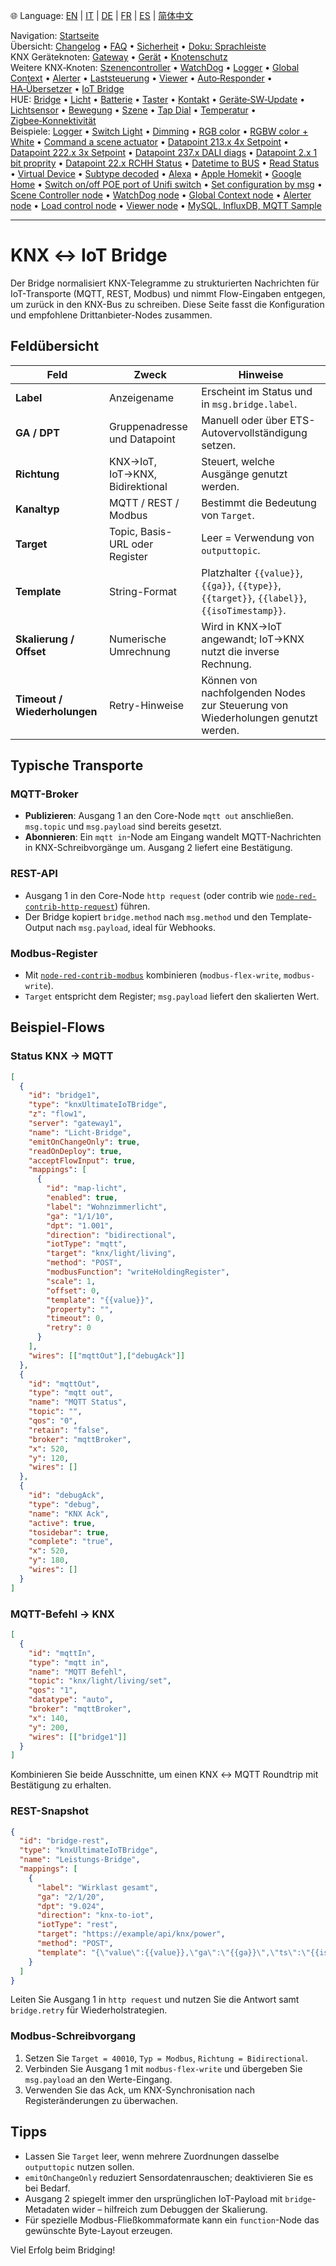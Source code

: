 🌐 Language: [EN](https://supergiovane.github.io/node-red-contrib-knx-ultimate/wiki/IoT-Bridge-Configuration) | [IT](https://supergiovane.github.io/node-red-contrib-knx-ultimate/wiki/it-IoT-Bridge-Configuration) | [DE](https://supergiovane.github.io/node-red-contrib-knx-ultimate/wiki/de-IoT-Bridge-Configuration) | [FR](https://supergiovane.github.io/node-red-contrib-knx-ultimate/wiki/fr-IoT-Bridge-Configuration) | [ES](https://supergiovane.github.io/node-red-contrib-knx-ultimate/wiki/es-IoT-Bridge-Configuration) | [简体中文](https://supergiovane.github.io/node-red-contrib-knx-ultimate/wiki/zh-CN-IoT-Bridge-Configuration)

<!-- NAV START -->
Navigation: [Startseite](https://supergiovane.github.io/node-red-contrib-knx-ultimate/wiki/de-Home)  
Übersicht: [Changelog](https://github.com/Supergiovane/node-red-contrib-knx-ultimate/blob/master/CHANGELOG.md) • [FAQ](https://supergiovane.github.io/node-red-contrib-knx-ultimate/wiki/de-FAQ-Troubleshoot) • [Sicherheit](https://supergiovane.github.io/node-red-contrib-knx-ultimate/wiki/de-SECURITY) • [Doku: Sprachleiste](https://supergiovane.github.io/node-red-contrib-knx-ultimate/wiki/de-Docs-Language-Bar)  
KNX Geräteknoten: [Gateway](https://supergiovane.github.io/node-red-contrib-knx-ultimate/wiki/de-Gateway-configuration) • [Gerät](https://supergiovane.github.io/node-red-contrib-knx-ultimate/wiki/de-Device) • [Knotenschutz](https://supergiovane.github.io/node-red-contrib-knx-ultimate/wiki/de-Protections)  
Weitere KNX‑Knoten: [Szenencontroller](https://supergiovane.github.io/node-red-contrib-knx-ultimate/wiki/de-SceneController-Configuration) • [WatchDog](https://supergiovane.github.io/node-red-contrib-knx-ultimate/wiki/de-WatchDog-Configuration) • [Logger](https://supergiovane.github.io/node-red-contrib-knx-ultimate/wiki/de-Logger-Configuration) • [Global Context](https://supergiovane.github.io/node-red-contrib-knx-ultimate/wiki/de-GlobalVariable) • [Alerter](https://supergiovane.github.io/node-red-contrib-knx-ultimate/wiki/de-Alerter-Configuration) • [Laststeuerung](https://supergiovane.github.io/node-red-contrib-knx-ultimate/wiki/de-LoadControl-Configuration) • [Viewer](https://supergiovane.github.io/node-red-contrib-knx-ultimate/wiki/de-knxUltimateViewer) • [Auto‑Responder](https://supergiovane.github.io/node-red-contrib-knx-ultimate/wiki/de-KNXAutoResponder) • [HA‑Übersetzer](https://supergiovane.github.io/node-red-contrib-knx-ultimate/wiki/de-HATranslator) • [IoT Bridge](https://supergiovane.github.io/node-red-contrib-knx-ultimate/wiki/de-IoT-Bridge-Configuration)  
HUE: [Bridge](https://supergiovane.github.io/node-red-contrib-knx-ultimate/wiki/de-HUE%20Bridge%20configuration) • [Licht](https://supergiovane.github.io/node-red-contrib-knx-ultimate/wiki/de-HUE%20Light) • [Batterie](https://supergiovane.github.io/node-red-contrib-knx-ultimate/wiki/de-HUE%20Battery) • [Taster](https://supergiovane.github.io/node-red-contrib-knx-ultimate/wiki/de-HUE%20Button) • [Kontakt](https://supergiovane.github.io/node-red-contrib-knx-ultimate/wiki/de-HUE%20Contact%20sensor) • [Geräte‑SW‑Update](https://supergiovane.github.io/node-red-contrib-knx-ultimate/wiki/de-HUE%20Device%20software%20update) • [Lichtsensor](https://supergiovane.github.io/node-red-contrib-knx-ultimate/wiki/de-HUE%20Light%20sensor) • [Bewegung](https://supergiovane.github.io/node-red-contrib-knx-ultimate/wiki/de-HUE%20Motion) • [Szene](https://supergiovane.github.io/node-red-contrib-knx-ultimate/wiki/de-HUE%20Scene) • [Tap Dial](https://supergiovane.github.io/node-red-contrib-knx-ultimate/wiki/de-HUE%20Tapdial) • [Temperatur](https://supergiovane.github.io/node-red-contrib-knx-ultimate/wiki/de-HUE%20Temperature%20sensor) • [Zigbee‑Konnektivität](https://supergiovane.github.io/node-red-contrib-knx-ultimate/wiki/de-HUE%20Zigbee%20connectivity)  
Beispiele: [Logger](https://supergiovane.github.io/node-red-contrib-knx-ultimate/wiki/de-Logger-Sample) • [Switch Light](https://supergiovane.github.io/node-red-contrib-knx-ultimate/wiki/-Sample---Switch-light) • [Dimming](https://supergiovane.github.io/node-red-contrib-knx-ultimate/wiki/-Sample---Dimming) • [RGB color](https://supergiovane.github.io/node-red-contrib-knx-ultimate/wiki/-Sample---RGB-Color) • [RGBW color + White](https://supergiovane.github.io/node-red-contrib-knx-ultimate/wiki/-Sample---RGBW-Color-plus-White) • [Command a scene actuator](https://supergiovane.github.io/node-red-contrib-knx-ultimate/wiki/-Sample---Control-a-scene-actuator) • [Datapoint 213.x 4x Setpoint](https://supergiovane.github.io/node-red-contrib-knx-ultimate/wiki/-Sample---DPT213) • [Datapoint 222.x 3x Setpoint](https://supergiovane.github.io/node-red-contrib-knx-ultimate/wiki/-Sample---DPT222) • [Datapoint 237.x DALI diags](https://supergiovane.github.io/node-red-contrib-knx-ultimate/wiki/-Sample---DPT237) • [Datapoint 2.x 1 bit proprity](https://supergiovane.github.io/node-red-contrib-knx-ultimate/wiki/-Sample---DPT2) • [Datapoint 22.x RCHH Status](https://supergiovane.github.io/node-red-contrib-knx-ultimate/wiki/-Sample---DPT22) • [Datetime to BUS](https://supergiovane.github.io/node-red-contrib-knx-ultimate/wiki/-Sample---DateTime-to-BUS) • [Read Status](https://supergiovane.github.io/node-red-contrib-knx-ultimate/wiki/-Sample---Read-value-from-Device) • [Virtual Device](https://supergiovane.github.io/node-red-contrib-knx-ultimate/wiki/-Sample---Virtual-Device) • [Subtype decoded](https://supergiovane.github.io/node-red-contrib-knx-ultimate/wiki/-Sample---Subtype) • [Alexa](https://supergiovane.github.io/node-red-contrib-knx-ultimate/wiki/-Sample---Alexa) • [Apple Homekit](https://supergiovane.github.io/node-red-contrib-knx-ultimate/wiki/-Sample---Apple-Homekit) • [Google Home](https://supergiovane.github.io/node-red-contrib-knx-ultimate/wiki/-Sample---Google-Assistant) • [Switch on/off POE port of Unifi switch](https://supergiovane.github.io/node-red-contrib-knx-ultimate/wiki/-Sample---UnifiPOE) • [Set configuration by msg](https://supergiovane.github.io/node-red-contrib-knx-ultimate/wiki/-Sample-setConfig) • [Scene Controller node](https://supergiovane.github.io/node-red-contrib-knx-ultimate/wiki/Sample-Scene-Node) • [WatchDog node](https://supergiovane.github.io/node-red-contrib-knx-ultimate/wiki/-Sample---WatchDog) • [Global Context node](https://supergiovane.github.io/node-red-contrib-knx-ultimate/wiki/SampleGlobalContextNode) • [Alerter node](https://supergiovane.github.io/node-red-contrib-knx-ultimate/wiki/SampleAlerter) • [Load control node](https://supergiovane.github.io/node-red-contrib-knx-ultimate/wiki/SampleLoadControl) • [Viewer node](https://supergiovane.github.io/node-red-contrib-knx-ultimate/wiki/knxUltimateViewer) • [MySQL, InfluxDB, MQTT Sample](https://supergiovane.github.io/node-red-contrib-knx-ultimate/wiki/Sample-KNX2MQTT-KNX2MySQL-KNX2InfluxDB)
<!-- NAV END -->

---

# KNX ↔ IoT Bridge

Der Bridge normalisiert KNX-Telegramme zu strukturierten Nachrichten für IoT-Transporte (MQTT, REST, Modbus) und nimmt Flow-Eingaben entgegen, um zurück in den KNX-Bus zu schreiben. Diese Seite fasst die Konfiguration und empfohlene Drittanbieter-Nodes zusammen.

## Feldübersicht

| Feld | Zweck | Hinweise |
| -- | -- | -- |
| **Label** | Anzeigename | Erscheint im Status und in `msg.bridge.label`. |
| **GA / DPT** | Gruppenadresse und Datapoint | Manuell oder über ETS-Autovervollständigung setzen. |
| **Richtung** | KNX→IoT, IoT→KNX, Bidirektional | Steuert, welche Ausgänge genutzt werden. |
| **Kanaltyp** | MQTT / REST / Modbus | Bestimmt die Bedeutung von `Target`. |
| **Target** | Topic, Basis-URL oder Register | Leer = Verwendung von `outputtopic`. |
| **Template** | String-Format | Platzhalter `{{value}}`, `{{ga}}`, `{{type}}`, `{{target}}`, `{{label}}`, `{{isoTimestamp}}`. |
| **Skalierung / Offset** | Numerische Umrechnung | Wird in KNX→IoT angewandt; IoT→KNX nutzt die inverse Rechnung. |
| **Timeout / Wiederholungen** | Retry-Hinweise | Können von nachfolgenden Nodes zur Steuerung von Wiederholungen genutzt werden. |

## Typische Transporte

### MQTT-Broker

- **Publizieren**: Ausgang 1 an den Core-Node `mqtt out` anschließen. `msg.topic` und `msg.payload` sind bereits gesetzt.
- **Abonnieren**: Ein `mqtt in`-Node am Eingang wandelt MQTT-Nachrichten in KNX-Schreibvorgänge um. Ausgang 2 liefert eine Bestätigung.

### REST-API

- Ausgang 1 in den Core-Node `http request` (oder contrib wie [`node-red-contrib-http-request`](https://flows.nodered.org/node/node-red-contrib-http-request)) führen.
- Der Bridge kopiert `bridge.method` nach `msg.method` und den Template-Output nach `msg.payload`, ideal für Webhooks.

### Modbus-Register

- Mit [`node-red-contrib-modbus`](https://flows.nodered.org/node/node-red-contrib-modbus) kombinieren (`modbus-flex-write`, `modbus-write`).
- `Target` entspricht dem Register; `msg.payload` liefert den skalierten Wert.

## Beispiel-Flows

### Status KNX → MQTT

```json
[
  {
    "id": "bridge1",
    "type": "knxUltimateIoTBridge",
    "z": "flow1",
    "server": "gateway1",
    "name": "Licht-Bridge",
    "emitOnChangeOnly": true,
    "readOnDeploy": true,
    "acceptFlowInput": true,
    "mappings": [
      {
        "id": "map-licht",
        "enabled": true,
        "label": "Wohnzimmerlicht",
        "ga": "1/1/10",
        "dpt": "1.001",
        "direction": "bidirectional",
        "iotType": "mqtt",
        "target": "knx/light/living",
        "method": "POST",
        "modbusFunction": "writeHoldingRegister",
        "scale": 1,
        "offset": 0,
        "template": "{{value}}",
        "property": "",
        "timeout": 0,
        "retry": 0
      }
    ],
    "wires": [["mqttOut"],["debugAck"]]
  },
  {
    "id": "mqttOut",
    "type": "mqtt out",
    "name": "MQTT Status",
    "topic": "",
    "qos": "0",
    "retain": "false",
    "broker": "mqttBroker",
    "x": 520,
    "y": 120,
    "wires": []
  },
  {
    "id": "debugAck",
    "type": "debug",
    "name": "KNX Ack",
    "active": true,
    "tosidebar": true,
    "complete": "true",
    "x": 520,
    "y": 180,
    "wires": []
  }
]
```

### MQTT-Befehl → KNX

```json
[
  {
    "id": "mqttIn",
    "type": "mqtt in",
    "name": "MQTT Befehl",
    "topic": "knx/light/living/set",
    "qos": "1",
    "datatype": "auto",
    "broker": "mqttBroker",
    "x": 140,
    "y": 200,
    "wires": [["bridge1"]]
  }
]
```

Kombinieren Sie beide Ausschnitte, um einen KNX ↔ MQTT Roundtrip mit Bestätigung zu erhalten.

### REST-Snapshot

```json
{
  "id": "bridge-rest",
  "type": "knxUltimateIoTBridge",
  "name": "Leistungs-Bridge",
  "mappings": [
    {
      "label": "Wirklast gesamt",
      "ga": "2/1/20",
      "dpt": "9.024",
      "direction": "knx-to-iot",
      "iotType": "rest",
      "target": "https://example/api/knx/power",
      "method": "POST",
      "template": "{\"value\":{{value}},\"ga\":\"{{ga}}\",\"ts\":\"{{isoTimestamp}}\"}"
    }
  ]
}
```

Leiten Sie Ausgang 1 in `http request` und nutzen Sie die Antwort samt `bridge.retry` für Wiederholstrategien.

### Modbus-Schreibvorgang

1. Setzen Sie `Target = 40010`, `Typ = Modbus`, `Richtung = Bidirectional`.
2. Verbinden Sie Ausgang 1 mit `modbus-flex-write` und übergeben Sie `msg.payload` an den Werte-Eingang.
3. Verwenden Sie das Ack, um KNX-Synchronisation nach Registeränderungen zu überwachen.

## Tipps

- Lassen Sie `Target` leer, wenn mehrere Zuordnungen dasselbe `outputtopic` nutzen sollen.
- `emitOnChangeOnly` reduziert Sensordatenrauschen; deaktivieren Sie es bei Bedarf.
- Ausgang 2 spiegelt immer den ursprünglichen IoT-Payload mit `bridge`-Metadaten wider – hilfreich zum Debuggen der Skalierung.
- Für spezielle Modbus-Fließkommaformate kann ein `function`-Node das gewünschte Byte-Layout erzeugen.

Viel Erfolg beim Bridging!

